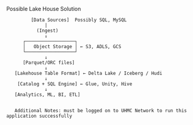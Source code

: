 Possible Lake House Solution

           
             [Data Sources]  Possibly SQL, MySQL
                  |
               (Ingest)
                  ↓
          ┌──────────────────┐
          │   Object Storage │ ← S3, ADLS, GCS
          └──────────────────┘
                  ↓
          [Parquet/ORC files]
                  ↓
       [Lakehouse Table Format] ← Delta Lake / Iceberg / Hudi
                  ↓
        [Catalog + SQL Engine] ← Glue, Unity, Hive
                  ↓
       [Analytics, ML, BI, ETL]


       Additional Notes: must be logged on to UHMC Network to run this application successfully
